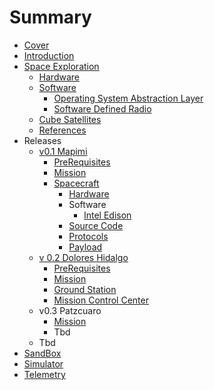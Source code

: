 # Summary

* [Cover](README.md)
* [Introduction](documentation/EekMex.md)
* [Space Exploration](documentation/SpaceExploration.md)
   * [Hardware](documentation/spaceexploration/hardware.md)
   * [Software](documentation/spaceexploration/software.md)
       * [Operating System Abstraction Layer](documentation/p0x01/OperatingSystemAbstractionLayer.md)
       * [Software Defined Radio](documentation/spaceexploration/SoftwareDefinedRadio.md)
   * [Cube Satellites](documentation/CubeSatellites.md)
   * [References](documentation/References.md)
* Releases
   * [v0.1 Mapimi](documentation/p0x01/Mapimi.md)
       * [PreRequisites](documentation/p0x01/PreRequisites.md)
       * [Mission](documentation/p0x01/Mission.md)
       * [Spacecraft](documentation/p0x01/Spacecraft.md)
           * [Hardware](documentation/p0x01/SpacecraftHardware.md)
           * Software
               * [Intel Edison](documentation/p0x01/IntelEdison.md)
           * [Source Code](documentation/p0x01/SourceCode.md)
           * [Protocols](documentation/p0x01/SpacecraftProtocols.md)
           * [Payload](documentation/p0x01/SpacecraftPayload.md)
   * [v 0.2 Dolores Hidalgo](documentation/p0x02/DoloresHidalgo.md)
       * [PreRequisites](documentation/p0x02/Prerequisites.md)
       * [Mission](documentation/p0x02/Mission.md)
       * [Ground Station](documentation/p0x02/GroundStation.md)
       * [Mission Control Center](documentation/p0x02/MissionControlCenter.md)
   * v0.3 Patzcuaro
       * [Mission](documentation/p0x03/Mission.md)
       * Tbd
   * Tbd
* [SandBox](documentation/SandBox.md)
* [Simulator](documentation/p0x01/Simulator.md)
* [Telemetry](Telemetry.md)

